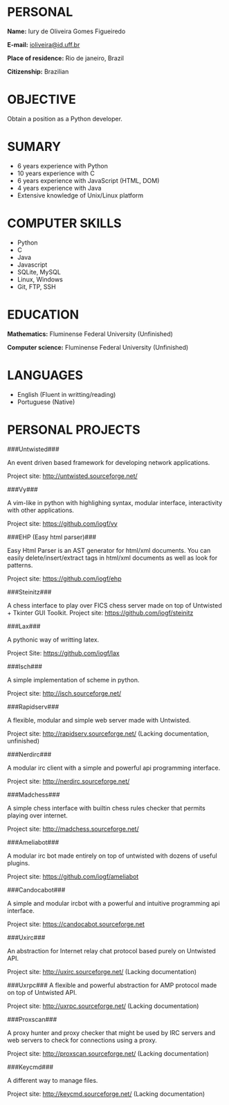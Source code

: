 PERSONAL
========

**Name:** 
Iury de Oliveira Gomes Figueiredo

**E-mail:** 
ioliveira@id.uff.br

**Place of residence:** 
Rio de janeiro, Brazil

**Citizenship:** 
Brazilian

OBJECTIVE
=========

Obtain a position as a Python developer.

SUMARY
======

- 6 years experience with Python
- 10 years experience with C
- 6 years experience with JavaScript (HTML, DOM) 
- 4 years experience with Java
- Extensive knowledge of Unix/Linux platform


COMPUTER SKILLS
===============

- Python
- C
- Java
- Javascript
- SQLite, MySQL
- Linux, Windows
- Git, FTP, SSH


EDUCATION
=========

**Mathematics:**
Fluminense Federal University (Unfinished)

**Computer science:**
Fluminense Federal University (Unfinished)

LANGUAGES
=========

- English (Fluent in writting/reading)
- Portuguese (Native)

PERSONAL PROJECTS
=================

###Untwisted###

An event driven based framework for developing network applications.

Project site: http://untwisted.sourceforge.net/

###Vy###

A vim-like in python with highlighing syntax, modular interface, interactivity with
other applications.

Project site: https://github.com/iogf/vy

###EHP (Easy html parser)###

Easy Html Parser is an AST generator for html/xml documents. 
You can easily delete/insert/extract tags in html/xml documents as well as look for patterns.

Project site: https://github.com/iogf/ehp

###Steinitz###

A chess interface to play over FICS chess server made on top of Untwisted + Tkinter GUI Toolkit.
Project site: https://github.com/iogf/steinitz

###Lax###

A pythonic way of writting latex.

Project Site: https://github.com/iogf/lax

###Isch###

A simple implementation of scheme in python.

Project site: http://isch.sourceforge.net/

###Rapidserv###

A flexible, modular and simple web server made with Untwisted.

Project site: http://rapidserv.sourceforge.net/ (Lacking documentation, unfinished)

###Nerdirc###

A modular irc client with a simple and powerful api programming interface.

Project site: http://nerdirc.sourceforge.net/

###Madchess###

A simple chess interface with builtin chess rules checker that permits playing over internet.

Project site: http://madchess.sourceforge.net/

###Ameliabot###

A modular irc bot made entirely on top of untwisted with dozens of useful plugins.

Project site: https://github.com/iogf/ameliabot

###Candocabot###

A simple and modular ircbot with a powerful and intuitive programming api interface.

Project site: https://candocabot.sourceforge.net

###Uxirc###

An abstraction for Internet relay chat protocol based purely on Untwisted API.

Project site: http://uxirc.sourceforge.net/ (Lacking documentation)

###Uxrpc###
A flexible and powerful abstraction for AMP protocol made on top of Untwisted API.

Project site: http://uxrpc.sourceforge.net/ (Lacking documentation)

###Proxscan###

A proxy hunter and proxy checker that might be used by IRC servers and web servers to check
for connections using a proxy.

Project site: http://proxscan.sourceforge.net/ (Lacking documentation)

###Keycmd###

A different way to manage files.

Project site: http://keycmd.sourceforge.net/ (Lacking documentation)















